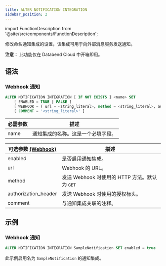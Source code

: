```yaml
---
title: ALTER NOTIFICATION INTEGRATION
sidebar_position: 2
---
```

import FunctionDescription from '@site/src/components/FunctionDescription';

<FunctionDescription description="Introduced or updated: v1.2.371"/>

修改命名通知集成的设置，该集成可用于向外部消息服务发送通知。

**注意：** 此功能仅在 Databend Cloud 中开箱即用。

## 语法
### Webhook 通知

```sql
ALTER NOTIFICATION INTEGRATION [ IF NOT EXISTS ] <name> SET
    [ ENABLED = TRUE | FALSE ]
    [ WEBHOOK = ( url = <string_literal>, method = <string_literal>, authorization_header = <string_literal> ) ]
    [ COMMENT = '<string_literal>' ]
```

| 必需参数 | 描述 |
|---------------------|-------------|
| name                | 通知集成的名称。这是一个必填字段。 |


| 可选参数 [(Webhook)](#webhook-notification) | 描述 |
|---------------------|-------------|
| enabled             | 是否启用通知集成。 |
| url                 | Webhook 的 URL。 |
| method              | 发送 Webhook 时使用的 HTTP 方法。默认为 `GET` |
| authorization_header| 发送 Webhook 时使用的授权标头。 |
| comment             | 与通知集成关联的注释。 |

## 示例

### Webhook 通知

```sql
ALTER NOTIFICATION INTEGRATION SampleNotification SET enabled = true
```

此示例启用名为 `SampleNotification` 的通知集成。